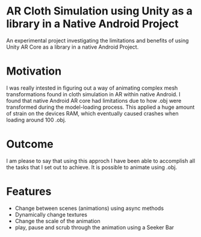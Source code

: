 # AR Cloth Simulation using Unity as a library in a Native Android Project
An experimental project investigating the limitations and benefits of using Unity AR Core as a library in a native Android Project.

# Motivation
I was really intested in figuring out a way of animating complex mesh transformations found in cloth simulation in AR within native Android. I found that native Android AR core had limitations due to how .obj were transformed during the model-loading process. This applied a huge amount of strain on the devices RAM, which eventually caused crashes when loading around 100 .obj.

# Outcome
I am please to say that using this approch I have been able to accomplish all the tasks that I set out to achieve. It is possible to animate using .obj.  

# Features 
- Change between scenes (animations) using async methods 
- Dynamically change textures 
- Change the scale of the animation 
- play, pause and scrub through the animation using a Seeker Bar
